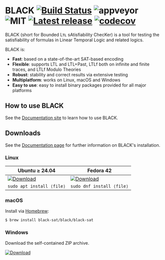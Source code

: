 # BLACK [![Build Status](https://api.cirrus-ci.com/github/black-sat/black.svg)](https://cirrus-ci.com/github/black-sat/black) ![appveyor](https://ci.appveyor.com/api/projects/status/github/black-sat/black?branch=master&svg=true) ![MIT](https://img.shields.io/badge/license-MIT-brightgreen) [![Latest release](https://badgen.net/github/release/black-sat/black)](https://github.com/black-sat/black/releases/tag/v25.09.0) [![codecov](https://codecov.io/gh/black-sat/black/branch/master/graph/badge.svg?token=ZETQF5NZ6X)](https://codecov.io/gh/black-sat/black)

BLACK (short for Bounded Lᴛʟ sAtisfiability ChecKer) is a tool for testing the
satisfiability of formulas in Linear Temporal Logic and related logics.

BLACK is:
* **Fast**: based on a state-of-the-art SAT-based encoding 
* **Flexible**: supports LTL and LTL+Past, LTLf both on infinite and finite traces, and LTLf Modulo Theories
* **Robust**: stability and correct results via extensive testing
* **Multiplatform**: works on Linux, macOS and Windows
* **Easy to use**: easy to install binary packages provided for all major platforms

## How to use BLACK

See the [Documentation site][Doc] to learn how to use BLACK.

## Downloads

See the [Documentation page][Doc] for further information on BLACK's installation.

### Linux

| Ubuntu ≥ 24.04             | Fedora 42 |
|----------------------------|------------------------------|
| [![Download](https://badgen.net/badge/Download%20v25.09.0/.deb/green)][pkg.deb] | [![Download](https://badgen.net/badge/Download%20v25.09.0/.rpm/green)][pkg.rpm]   |
| `sudo apt install ⟨file⟩` | `sudo dnf install ⟨file⟩` |


### macOS

Install via [Homebrew][brew]:

```
$ brew install black-sat/black/black-sat
```

### Windows

Download the self-contained ZIP archive.

[![Download](https://badgen.net/badge/Download%20v25.09.0/.zip/green)][pkg.win]

[Doc]: https://www.black-sat.org
[brew]: https://brew.sh
[pkg.deb]: https://github.com/black-sat/black/releases/download/v25.09.0/black-sat-25.09.0-1.x86_64.deb
[pkg.rpm]: https://github.com/black-sat/black/releases/download/v25.09.0/black-sat-25.09.0-1.x86_64.rpm
[pkg.win]: https://github.com/black-sat/black/releases/download/v25.09.0/black-25.09.0-win-x64.zip